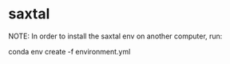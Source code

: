 # saxtal

NOTE: In order to install the saxtal env on another computer, run:

conda env create -f environment.yml

